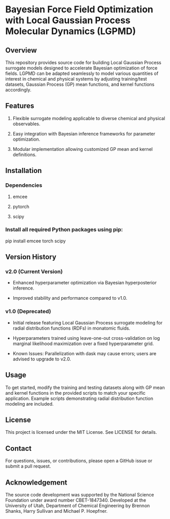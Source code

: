 # Bayesian Force Field Optimization with Local Gaussian Process Molecular Dynamics (LGPMD)

## Overview

This repository provides source code for building Local Gaussian Process surrogate models designed to accelerate Bayesian optimization of force fields. LGPMD can be adapted seamlessly to model various quantities of interest in chemical and physical systems by adjusting training/test datasets, Gaussian Process (GP) mean functions, and kernel functions accordingly.

## Features

1. Flexible surrogate modeling applicable to diverse chemical and physical observables.

2. Easy integration with Bayesian inference frameworks for parameter optimization.

3. Modular implementation allowing customized GP mean and kernel definitions.

## Installation

### Dependencies

1. emcee

2. pytorch

3. scipy

### Install all required Python packages using pip:

pip install emcee torch scipy

## Version History

### v2.0 (Current Version)

- Enhanced hyperparameter optimization via Bayesian hyperposterior inference.

- Improved stability and performance compared to v1.0.

### v1.0 (Deprecated)

- Initial release featuring Local Gaussian Process surrogate modeling for radial distribution functions (RDFs) in monatomic fluids.

- Hyperparameters trained using leave-one-out cross-validation on log marginal likelihood maximization over a fixed hyperparameter grid.

- Known Issues: Parallelization with dask may cause errors; users are advised to upgrade to v2.0.

## Usage

To get started, modify the training and testing datasets along with GP mean and kernel functions in the provided scripts to match your specific application. Example scripts demonstrating radial distribution function modeling are included.

## License

This project is licensed under the MIT License. See LICENSE for details.

## Contact

For questions, issues, or contributions, please open a GitHub issue or submit a pull request.

## Acknowledgement
The source code development was supported by the National Science Foundation under award number CBET-1847340. Developed at the University of Utah, Department of Chemical Engineering by Brennon Shanks, Harry Sullivan and Michael P. Hoepfner.  
